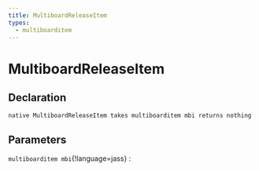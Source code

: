 ```yaml
---
title: MultiboardReleaseItem
types:
  - multiboarditem
---
```


# MultiboardReleaseItem

## Declaration

```jass
native MultiboardReleaseItem takes multiboarditem mbi returns nothing
```

## Parameters
`multiboarditem mbi`{!language=jass}
: 
